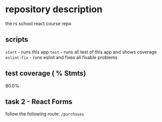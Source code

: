 # repository description

the rs school react course repo

## scripts

`start` - runs this app
`test` - runs all test of this app and shows coverage
`eslint:fix` - runs eslint and fixes all fixable problems

## test coverage ( % Stmts)

80.0%

## task 2 - React Forms

follow the following route: `/purchases`
